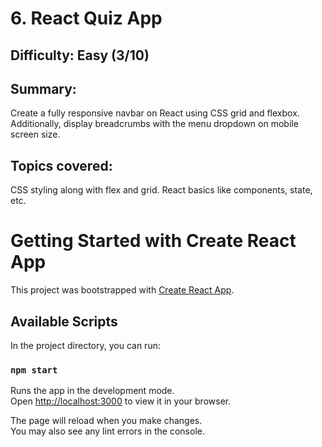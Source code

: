 # 6. React Quiz App

## Difficulty: Easy (3/10)

## Summary:
Create a fully responsive navbar on React using CSS grid and flexbox. Additionally, display breadcrumbs with the menu dropdown on mobile screen size.

## Topics covered:
CSS styling along with flex and grid. React basics like components, state, etc.

# Getting Started with Create React App

This project was bootstrapped with [Create React App](https://github.com/facebook/create-react-app).

## Available Scripts

In the project directory, you can run:

### `npm start`

Runs the app in the development mode.\
Open [http://localhost:3000](http://localhost:3000) to view it in your browser.

The page will reload when you make changes.\
You may also see any lint errors in the console.
